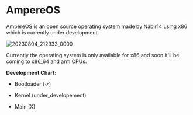 # AmpereOS
AmpereOS is an open source operating system made by Nabir14 using x86 which is currently under development.

![20230804_212933_0000](https://github.com/Nabir14/AmpereOS/assets/82253045/e0134d09-3137-480b-9648-cd1b3d1b8e6d)

Currently the operating system is only available for x86 and soon it'll be coming to x86_64 and arm CPUs.

**Development Chart:**

- Bootloader (✓)

- Kernel (under_developement)

- Main (X)
